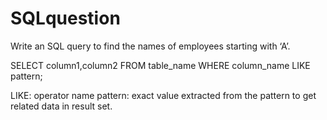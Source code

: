 # SQLquestion
Write an SQL query to find the names of employees starting with ‘A’. 


SELECT column1,column2 FROM table_name WHERE column_name LIKE pattern; 

LIKE: operator name
pattern: exact value extracted from the pattern to get related data in
result set.
